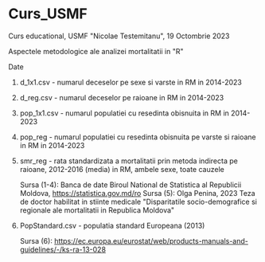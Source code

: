 # Curs_USMF
Curs educational, USMF "Nicolae Testemitanu", 19 Octombrie 2023

Aspectele metodologice ale analizei mortalitatii in "R"

Date

1. d_1x1.csv - numarul deceselor pe sexe si varste in RM in 2014-2023
2. d_reg.csv - numarul deceselor pe raioane in RM in 2014-2023
3. pop_1x1.csv - numarul populatiei cu resedinta obisnuita in RM in 2014-2023
4. pop_reg - numarul populatiei cu resedinta obisnuita pe varste si raioane in RM in 2014-2023
5. smr_reg - rata standardizata a mortalitatii prin metoda indirecta pe raioane, 2012-2016 (media) in RM, ambele sexe, toate cauzele

   Sursa (1-4): Banca de date Biroul National de Statistica al Republicii Moldova, https://statistica.gov.md/ro
   Sursa (5): Olga Penina, 2023 Teza de doctor habilitat in stiinte medicale "Disparitatile socio-demografice si regionale ale mortalitatii in Republica Moldova"
7. PopStandard.csv - populatia standard Europeana (2013)

   Sursa (6): https://ec.europa.eu/eurostat/web/products-manuals-and-guidelines/-/ks-ra-13-028
 
